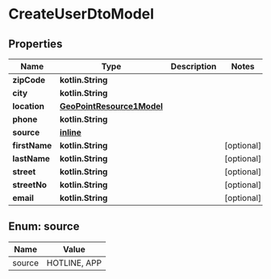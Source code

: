
# CreateUserDtoModel

## Properties
Name | Type | Description | Notes
------------ | ------------- | ------------- | -------------
**zipCode** | **kotlin.String** |  | 
**city** | **kotlin.String** |  | 
**location** | [**GeoPointResource1Model**](GeoPointResource1Model.md) |  | 
**phone** | **kotlin.String** |  | 
**source** | [**inline**](#SourceEnum) |  | 
**firstName** | **kotlin.String** |  |  [optional]
**lastName** | **kotlin.String** |  |  [optional]
**street** | **kotlin.String** |  |  [optional]
**streetNo** | **kotlin.String** |  |  [optional]
**email** | **kotlin.String** |  |  [optional]


<a name="SourceEnum"></a>
## Enum: source
Name | Value
---- | -----
source | HOTLINE, APP



